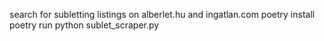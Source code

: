 search for subletting listings on alberlet.hu and ingatlan.com
poetry install
poetry run python sublet_scraper.py